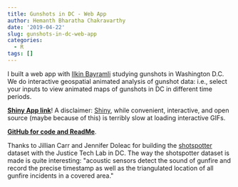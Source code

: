 ```yaml
---
title: Gunshots in DC - Web App
author: Hemanth Bharatha Chakravarthy
date: '2019-04-22'
slug: gunshots-in-dc-web-app
categories:
  - R
tags: []
---
```


I built a web app with [Ilkin Bayramli](https://github.com/ibayramli2001) studying gunshots in Washington D.C. We do interactive geospatial animated analysis of gunshot data: i.e., select your inputs to view animated maps of gunshots in DC in different time periods. 

[**Shiny App link**](https://ibayramli2001.shinyapps.io/shotspotter/)! A disclaimer: [Shiny](https://shiny.rstudio.com/), while convenient, interactive, and open source (maybe because of this) is terribly slow at loading interactive GIFs.

[**GitHub for code and ReadMe**](https://github.com/b-hemanth/shotspotter).

Thanks to Jillian Carr and Jennifer Doleac for building the [shotspotter](http://justicetechlab.org/shotspotter-data/) dataset with the Justice Tech Lab in DC. The way the shotspotter dataset is made is quite interesting: "acoustic sensors detect the sound of gunfire and record the precise timestamp as well as the triangulated location of all gunfire incidents in a covered area."

